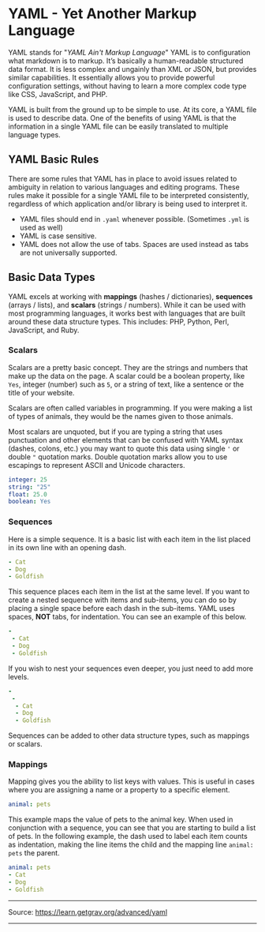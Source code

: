 # YAML - Yet Another Markup Language

YAML stands for "_YAML Ain't Markup Language_" YAML is to configuration what markdown is to markup. It’s basically a human-readable structured data format. It is less complex and ungainly than XML or JSON, but provides similar capabilities. It essentially allows you to provide powerful configuration settings, without having to learn a more complex code type like CSS, JavaScript, and PHP.

YAML is built from the ground up to be simple to use. At its core, a YAML file is used to describe data. One of the benefits of using YAML is that the information in a single YAML file can be easily translated to multiple language types.

## YAML Basic Rules

There are some rules that YAML has in place to avoid issues related to ambiguity in relation to various languages and editing programs. These rules make it possible for a single YAML file to be interpreted consistently, regardless of which application and/or library is being used to interpret it.

* YAML files should end in `.yaml` whenever possible. (Sometimes `.yml` is used as well) 
* YAML is case sensitive.
* YAML does not allow the use of tabs. Spaces are used instead as tabs are not universally supported.

## Basic Data Types

YAML excels at working with **mappings** (hashes / dictionaries), **sequences** (arrays / lists), and **scalars** (strings / numbers). While it can be used with most programming languages, it works best with languages that are built around these data structure types. This includes: PHP, Python, Perl, JavaScript, and Ruby.

### Scalars

Scalars are a pretty basic concept. They are the strings and numbers that make up the data on the page. A scalar could be a boolean property, like `Yes`, integer (number) such as `5`, or a string of text, like a sentence or the title of your website.

Scalars are often called variables in programming. If you were making a list of types of animals, they would be the names given to those animals.

Most scalars are unquoted, but if you are typing a string that uses punctuation and other elements that can be confused with YAML syntax (dashes, colons, etc.) you may want to quote this data using single `'` or double `"` quotation marks. Double quotation marks allow you to use escapings to represent ASCII and Unicode characters.

```yaml
integer: 25
string: "25"
float: 25.0
boolean: Yes
```
### Sequences

Here is a simple sequence. It is a basic list with each item in the list placed in its own line with an opening dash.

```yaml
- Cat
- Dog
- Goldfish
```

This sequence places each item in the list at the same level. If you want to create a nested sequence with items and sub-items, you can do so by placing a single space before each dash in the sub-items. YAML uses spaces, **NOT** tabs, for indentation. You can see an example of this below.

```yaml
-
 - Cat
 - Dog
 - Goldfish
```

If you wish to nest your sequences even deeper, you just need to add more levels.

```yaml
-
 -
  - Cat
  - Dog
  - Goldfish
```

Sequences can be added to other data structure types, such as mappings or scalars.

### Mappings

Mapping gives you the ability to list keys with values. This is useful in cases where you are assigning a name or a property to a specific element.

```yaml
animal: pets
```

This example maps the value of pets to the animal key. When used in conjunction with a sequence, you can see that you are starting to build a list of pets. In the following example, the dash used to label each item counts as indentation, making the line items the child and the mapping line `animal: pets` the parent.

```yaml
animal: pets
- Cat
- Dog
- Goldfish
```


---

Source: https://learn.getgrav.org/advanced/yaml

---